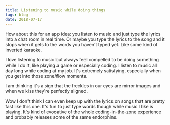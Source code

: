```yaml
---
title: Listening to music while doing things
tags: blog
date: 2018-07-17
---
```


How about this for an app idea: you listen to music and just type the lyrics into a chat room in real time. Or maybe you type the lyrics to the song and it stops when it gets to the words you haven't typed yet. Like some kind of inverted karaoke.

I love listening to music but always feel compelled to be doing something while I do it, like playing a game or especially coding. I listen to music all day long while coding at my job. It's extremely satisfying, especially when you get into those zone/flow moments.

I am thinking it's a sign that the freckles in our eyes are mirror images and when we kiss they're perfectly aligned.

Wow I don't think I can even keep up with the lyrics on songs that are pretty fast like this one. It's fun to just type words though while music I like is playing. It's kind of evocative of the whole coding-in-the-zone experience and probably releases some of the same endorphins.
